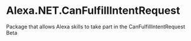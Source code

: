 # Alexa.NET.CanFulfillIntentRequest
Package that allows Alexa skills to take part in the CanFulfillIntentRequest Beta
